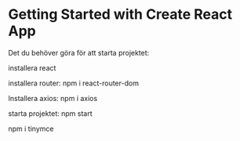 # Getting Started with Create React App

Det du behöver göra för att starta projektet:

installera react

installera router:
npm i react-router-dom

Installera axios:
npm i axios

starta projektet:
npm start

npm i tinymce
